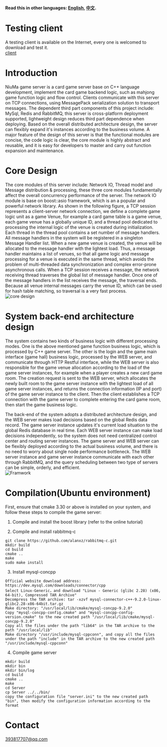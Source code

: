 **Read this in other languages: [English](README_EN.MD), [中文](README.MD).**

# Testing client
A testing client is available on the Internet, every one is welcomed to download and test it.\
[client](http://106.13.15.226:8896/download)

# Introduction
NiuMa game server is a card game server base on C++ language development, implement the card game backend logic, such as mahjong game function logic and flow control. Clients communicate with this server on TCP connections, using MessagePack serialization solution to transport messages. The dependent third part components of this project include: MySql, Redis and RabbitMQ, this server is cross-platform deployment supported, lightweight design reduces third part dependence when deploying. Based on the overall distributed architecture design, the server can flexibly expand it's instances according to the business volume. A major feature of the design of this server is that the functional modules are concise, the code logic is clear, the core module is highly abstract and reusable, and it is easy for developers to master and carry out function expansion and maintenance.

# Core Design
The core modules of this server include: Network IO, Thread model and Message distribution & processing, these three core modules fundamentally affect the overall concurrency performance of the server. The network IO module is base on boost::asio framework, which is an a popular and powerful network library. As shown in the following figure, a TCP session represents a client-server network connection, we define a complete game logic unit as a game Venue, for example a card game table is a game venue, each game venue has a globally unique ID, and a thread pool dedicated to processing the internal logic of the venue is created during initialization. Each thread in the thread pool contains a set number of message handlers. All message handlers in the system will be registered in a singleton Message Handler list. When a new game venue is created, the venue will be allocated to the message handler with the lightest load. Thus, a message handler maintains a list of venues, so that all game logic and message processing for a venue is executed in the same thread, which avoids the problem of multi-threaded data synchronization and complex error-prone asynchronous calls. When a TCP session receives a message, the network receiving thread traverses the global list of message handler. Once one of the message handlers in the list receives the message, the traversal ends. Because all venue internal messages carry the venue ID, which can be used for hash table matching, so traversal is a very fast process.\
![core design](https://gitee.com/friedrich-hegel/data/raw/master/core.png)

# System back-end architecture design
The system contains two kinds of business logic with different processing modes. One is the above mentioned game function business logic, which is processed by C++ game server. The other is the login and the game main interface (game hall) business logic, processed by the WEB server, and communicate through HTTP Restful interface, while the WEB server is also responsible for the game venue allocation according to the load of the game server instances, for example when a player creates a new card game room. The creation request is sent to the WEB server, which allocates the newly built room to the game server instance with the lightest load of all game server instances, and returns the connection information (IP and port) of the game server instance to the client. Then the client establishes a TCP connection with the game server to complete entering the card game room, then start the game business logic.

The back-end of the system adopts a distributed architecture design, and the WEB server makes load decisions based on the global Redis data record. The game server instance updates it's current load situation to the global Redis database in real time. Each WEB server instance can make load decisions independently, so the system does not need centralized control center and routing server instances. The game server and WEB server can be flexibly deployed according to the actual business volume, and there is no need to worry about single node performance bottleneck. The WEB server instance and game server instance communicate with each other through RabbitMQ, and the query scheduling between two type of servers can be simple, orderly, and efficient.\
![Framwork](https://gitee.com/friedrich-hegel/data/raw/master/Framework.png)

# Compilation(Ubuntu environment)
First, ensure that cmake 3.30 or above is installed on your system, and follow these steps to compile the game server:

1. Compile and install the boost library (refer to the online tutorial)

2. Compile and install rabbitmq-c
```rabbitmq-c
git clone https://github.com/alanxz/rabbitmq-c.git
mkdir build
cd build
cmake ..
make
sudo make install
```

3. Install mysql-concpp
```
Official website download address: https://dev.mysql.com/downloads/connector/cpp
Select Linux-Generic，and download "Linux - Generic (glibc 2.28) (x86, 64-bit), Compressed TAR Archive"
Decompress the TAR archive: tar -xzvf mysql-connector-c++-9.2.0-linux-glibc2.28-x86-64bit.tar.gz
Make directory: "/usr/local/lib/cmake/mysql-concpp-9.2.0"
Copy "mysql-concpp-config.cmake" and "mysql-concpp-config-version.cmake" to the new created path "/usr/local/lib/cmake/mysql-concpp-9.2.0"
Copy all the files under the path "lib64" in the TAR archive to the path "/usr/local/lib"
Make directory "/usr/include/mysql-cppconn", and copy all the files under the path "include" in the TAR archive to the new created path "/usr/include/mysql-cppconn"
```

4. Compile game server
```
mkdir build
mkdir bin
mkdir bin/log
cd build
cmake ..
make
cd Server
cp Server ../../bin/
copy the configuration file "server.ini" to the new created path "bin", then modify the configuration information according to the format
```

# Contact
393817707@qq.com